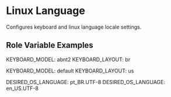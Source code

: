 Linux Language
=========

Configures keyboard and linux language locale settings.

Role Variable Examples
--------------

KEYBOARD_MODEL: abnt2
KEYBOARD_LAYOUT: br


KEYBOARD_MODEL: default
KEYBOARD_LAYOUT: us


DESIRED_OS_LANGUAGE: pt_BR.UTF-8
DESIRED_OS_LANGUAGE: en_US.UTF-8
